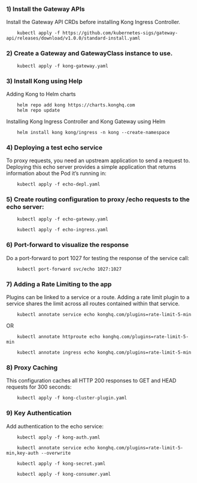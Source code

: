 ### 1) Install the Gateway APIs
Install the Gateway API CRDs before installing Kong Ingress Controller.

        kubectl apply -f https://github.com/kubernetes-sigs/gateway-api/releases/download/v1.0.0/standard-install.yaml

### 2) Create a Gateway and GatewayClass instance to use.

        kubectl apply -f kong-gateway.yaml

### 3) Install Kong using Help
Adding Kong to Helm charts

        helm repo add kong https://charts.konghq.com
        helm repo update

Installing Kong Ingress Controller and Kong Gateway using Helm

        helm install kong kong/ingress -n kong --create-namespace 

### 4) Deploying a test echo service
To proxy requests, you need an upstream application to send a request to. Deploying this echo server provides a simple application that returns information about the Pod it’s running in:

        kubectl apply -f echo-depl.yaml
        
### 5)  Create routing configuration to proxy /echo requests to the echo server:

        kubectl apply -f echo-gateway.yaml

        kubectl apply -f echo-ingress.yaml

### 6) Port-forward to visualize the response
Do a port-forward to port 1027 for testing the response of the service call:

        kubectl port-forward svc/echo 1027:1027

### 7) Adding a Rate Limiting to the app
Plugins can be linked to a service or a route. Adding a rate limit plugin to a service shares the limit across all routes contained within that service.

        kubectl annotate service echo konghq.com/plugins=rate-limit-5-min

OR 

        kubectl annotate httproute echo konghq.com/plugins=rate-limit-5-min

        kubectl annotate ingress echo konghq.com/plugins=rate-limit-5-min

### 8) Proxy Caching
This configuration caches all HTTP 200 responses to GET and HEAD requests for 300 seconds:

        kubectl apply -f kong-cluster-plugin.yaml
    
### 9) Key Authentication
Add authentication to the echo service:

        kubectl apply -f kong-auth.yaml

        kubectl annotate service echo konghq.com/plugins=rate-limit-5-min,key-auth --overwrite

        kubectl apply -f kong-secret.yaml

        kubectl apply -f kong-consumer.yaml
